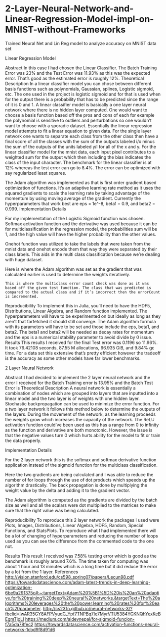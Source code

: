 # 2-Layer-Neural-Network-and-Linear-Regression-Model-impl-on-MNIST-without-Frameworks
Trained Neural Net and Lin Reg model to analyze accuracy on MNIST data set 

Linear Regression Model 

Abstract
	 In this case I had chosen the Linear Classifier. The Batch Training Error was 23% and the Test Error was 11.93% as this was the expected error. That’s good as the estimated error is roughly 12%. 
Theoretical Description 
	In a linear classifier model you can chose between different basis functions such as polynomials, Gaussian, splines, Logistic sigmoid, etc. The one used in the project is logistic sigmoid and for that is used when for the output there is a probability that has to be predicted since the range of it is 0 and 1. A linear classifier model is basically a one layer neural network where there is no hidden layer computed. One would want to choose a basis function based off the pros and cons of each for example the polynomial is sensitive to outliers and perturbations so one wouldn’t want to choose with a sporadic dataset. Essentially the linear regression model attempts to fit a linear equation to given data. For the single layer network one wants to separate each class from the other class then have a final score of all the classes with the sum of the outputs labeled i/x minus the sum of the outputs of the units labeled y/I for all of the x and y. For the linear classifier model for the mnist data, each input pixel contributes to a weighted sum for the output which then including the bias indicates the class of the input character. The benchmark for the linear classifier is at 12% whereas the test error can go to 8.4%. The error can be optimized with say regularized least squares. 
 
The Adam algorithm was implemented as that is first order gradient based optimization of functions. It’s an adaptive learning rate method as it uses the squared gradients to scale the learning rate by taking advantage of the momentum by using moving average of the gradient. Currently the hyperparameters that work best are eps = 1e^-8, beta1 = 0.9, and beta2 = 0.999. 
Implementation Details
	 	
For my implementation of the Logistic Sigmoid function was chosen. Softmax activation function and the derivative was used because it can be for multiclassification in the regression model, the probabilities sum will be 1, and the high value will have the higher probability than the other values. 
 
Onehot function was utilized to take the labels that were taken from the mnist data and onehot encode them that way they were separated by their class labels. This aids in the multi class classification because we’re dealing with huge dataset. 
 
Here is where the Adam algorithm was set as the gradient that was calculated earlier is used to determine the weights iteratively. 
 
	This is where the multiclass error count check was done as it was based off the given test function. The class that was predicted is compared to the actual class and if it’s incorrect then the errorCount is incremented. 
Reproducibility
To implement this in Julia, you’ll need to have the HDF5, Distributions, Linear Algebra, and Random function implemented. The hyperparameters will have to be experimented on but ideally as long as they aren’t that farfetched it should still converge. The Adam algorithm formula with its parameters will have to be set and those include the eps, beta1, and beta2. The beta1 and beta2 will be needed as decay rates for momentum and the eps is a numerical stability parameter to avoid divide by 0 issue. 
Results 
This results I received for the final Test error was 0.1196 so 11.96%. It took 76.42108 seconds, 87.55 M allocations, 66.935 GiB, and 9.84% gc time. For a data set this extensive that’s pretty efficient however the tradeoff is the accuracy as some other models have far lower benchmarks. 

2 Layer Neural Network

Abstract
I had decided to implement the 2 layer neural network and the error I received for the Batch Training error is 13.95% and the Batch Test Error is 
Theoretical Description 
A neural network is essentially a combination of nodes which are grouped into layers that are inputted into a linear model and the two layer is of weights with one hidden layer. Stochastic backpropagation can be used to minimize the error function. For a two layer network it follows this method below to determine the outputs of the layers. During the movement of the network, as the learning proceeds the weights grow which increases the capacity of the network. The ReLU activation function could’ve been used as this has a range from 0 to infinity as the function and derivative are both monotonic. However, the issue is that the negative values turn 0 which hurts ability for the model to fit or train the data properly. 
  
Implementation Details
   

For the 2 layer network this is the softmax and softmax derivative function application instead of the sigmoid function for the multiclass classification. 
 
Here the two gradients are being calculated and I was able to reduce the number of for loops through the use of dot products which speeds up the algorithm drastically. The back propagation is done by multiplying the weight value by the delta and adding it to the gradient vector. 
 
The Adam algorithm is computed as the gradients are divided by the batch size as well and all the scalars were dot multiplied to the matrices to make sure that the right value was being calculated. 

Reproducibility
To reproduce this 2 layer network the packages I used were Plots, Images, Distributions, Linear Algebra, HDF5, Random, Special Functions, and StatsPlots. To reproduce what I had implemented there will be a lot of changing of hyperparameters and reducing the number of loops used as you can see the difference from the commented code to the one not.  
 
Results 
	This result I received was 7.58% testing error which is good as the benchmark is roughly around 7.6%. The time taken for computing was about 1 hour and 13 minutes which is a long time but it did reduce the error by a lot from the 1 layer. 
References 
http://vision.stanford.edu/cs598_spring07/papers/Lecun98.pdf
https://towardsdatascience.com/adam-latest-trends-in-deep-learning-optimization-6be9a291375c#:~:targetText=Adam%20%5B1%5D%20is%20an%20adaptive,for%20training%20deep%20neural%20networks.&targetText=The%20algorithms%20leverages%20the%20power,learning%20rates%20for%20each%20parameter.
http://cs231n.github.io/neural-networks-3/?fbclid=IwAR35GY8AFPVyudC_Ypf7TNPBq7Ie7MyrVTU5384YGKNQhYexKeBEgmTjoLI
https://medium.com/aidevnepal/for-sigmoid-funcion-f7a5da78fec2
https://towardsdatascience.com/activation-functions-neural-networks-1cbd9f8d91d6

